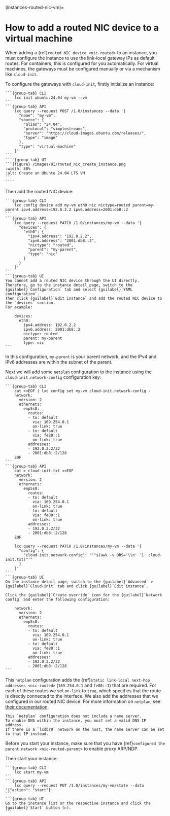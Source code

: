 (instances-routed-nic-vm)=
# How to add a routed NIC device to a virtual machine

When adding a {ref}`routed NIC device <nic-routed>` to an instance, you must configure the instance to use the link-local gateway IPs as default routes.
For containers, this is configured for you automatically.
For virtual machines, the gateways must be configured manually or via a mechanism like `cloud-init`.

To configure the gateways with `cloud-init`, firstly initialize an instance:

`````{tabs}
```{group-tab} CLI
    lxc init ubuntu:24.04 my-vm --vm
```
```{group-tab} API
    lxc query --request POST /1.0/instances --data '{
      "name": "my-vm",
      "source": {
        "alias": "24.04",
        "protocol": "simplestreams",
        "server": "https://cloud-images.ubuntu.com/releases/",
        "type": "image"
      },
      "type": "virtual-machine"
    }'
```
````{group-tab} UI
```{figure} /images/UI/routed_nic_create_instance.png
:width: 80%
:alt: Create an Ubuntu 24.04 LTS VM
```
````
`````

Then add the routed NIC device:

````{tabs}
```{group-tab} CLI
    lxc config device add my-vm eth0 nic nictype=routed parent=my-parent ipv4.address=192.0.2.2 ipv6.address=2001:db8::2
```
```{group-tab} API
    lxc query --request PATCH /1.0/instances/my-vm --data '{
      "devices": {
        "eth0": {
          "ipv4.address": "192.0.2.2",
          "ipv6.address": "2001:db8::2",
          "nictype": "routed",
          "parent": "my-parent",
          "type": "nic"
        }
      }
    }'
```
```{group-tab} UI
You cannot add a routed NIC device through the UI directly.
Therefore, go to the instance detail page, switch to the {guilabel}`Configuration` tab and select {guilabel}`YAML configuration`.
Then click {guilabel}`Edit instance` and add the routed NIC device to the `devices` section.
For example:

    devices:
      eth0:
        ipv4.address: 192.0.2.2
        ipv6.address: 2001:db8::2
        nictype: routed
        parent: my-parent
        type: nic
```
````

In this configuration, `my-parent` is your parent network, and the IPv4 and IPv6 addresses are within the subnet of the parent.

Next we will add some `netplan` configuration to the instance using the `cloud-init.network-config` configuration key:

````{tabs}
```{group-tab} CLI
    cat <<EOF | lxc config set my-vm cloud-init.network-config -
    network:
      version: 2
      ethernets:
        enp5s0:
          routes:
          - to: default
            via: 169.254.0.1
            on-link: true
          - to: default
            via: fe80::1
            on-link: true
          addresses:
          - 192.0.2.2/32
          - 2001:db8::2/128
    EOF
```
```{group-tab} API
    cat > cloud-init.txt <<EOF
    network:
      version: 2
      ethernets:
        enp5s0:
          routes:
          - to: default
            via: 169.254.0.1
            on-link: true
          - to: default
            via: fe80::1
            on-link: true
          addresses:
          - 192.0.2.2/32
          - 2001:db8::2/128
    EOF

    lxc query --request PATCH /1.0/instances/my-vm --data '{
      "config": {
        "cloud-init.network-config": "'"$(awk -v ORS='\\n' '1' cloud-init.txt)"'"
      }
    }'
```
```{group-tab} UI
On the instance detail page, switch to the {guilabel}`Advanced` > {guilabel}`Cloud-init` tab and click {guilabel}`Edit instance`.

Click the {guilabel}`Create override` icon for the {guilabel}`Network config` and enter the following configuration:

    network:
      version: 2
      ethernets:
        enp5s0:
          routes:
          - to: default
            via: 169.254.0.1
            on-link: true
          - to: default
            via: fe80::1
            on-link: true
          addresses:
          - 192.0.2.2/32
          - 2001:db8::2/128
```
````

This `netplan` configuration adds the {ref}`static link-local next-hop addresses <nic-routed>` (`169.254.0.1` and `fe80::1`) that are required.
For each of these routes we set `on-link` to `true`, which specifies that the route is directly connected to the interface.
We also add the addresses that we configured in our routed NIC device.
For more information on `netplan`, see [their documentation](https://netplan.readthedocs.io/en/latest/).

```{note}
This `netplan` configuration does not include a name server.
To enable DNS within the instance, you must set a valid DNS IP address.
If there is a `lxdbr0` network on the host, the name server can be set to that IP instead.
```

Before you start your instance, make sure that you have {ref}`configured the parent network <nic-routed-parent>` to enable proxy ARP/NDP.

Then start your instance:

````{tabs}
```{group-tab} CLI
    lxc start my-vm
```
```{group-tab} API
    lxc query --request PUT /1.0/instances/my-vm/state --data '{"action": "start"}'
```
```{group-tab} UI
Go to the instance list or the respective instance and click the {guilabel}`Start` button (▷).
```
````
